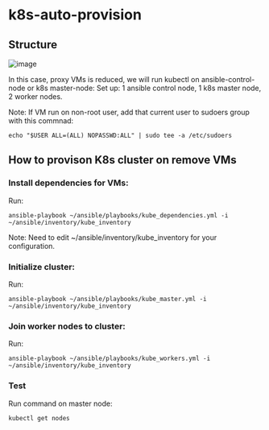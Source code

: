 # k8s-auto-provision


## Structure
![image](https://github.com/khoitranlord/k8s-auto-provision/assets/79269059/72845a79-a6f9-4211-95ed-af42638f3204)

In this case, proxy VMs is reduced, we will run kubectl on ansible-control-node or k8s master-node:
Set up: 1 ansible control node,  1 k8s master node, 2 worker nodes.

Note: If VM run on non-root user, add that current user to sudoers group with this commnad:
```
echo "$USER ALL=(ALL) NOPASSWD:ALL" | sudo tee -a /etc/sudoers
```

## How to provison K8s cluster on remove VMs

### Install dependencies for VMs: 
Run:
```
ansible-playbook ~/ansible/playbooks/kube_dependencies.yml -i ~/ansible/inventory/kube_inventory
```
Note: Need to edit ~/ansible/inventory/kube_inventory for your configuration.

### Initialize cluster:
Run:
```
ansible-playbook ~/ansible/playbooks/kube_master.yml -i ~/ansible/inventory/kube_inventory
```

### Join worker nodes to cluster:
Run:
```
ansible-playbook ~/ansible/playbooks/kube_workers.yml -i ~/ansible/inventory/kube_inventory
```

### Test
Run command on master node:

```
kubectl get nodes
```
